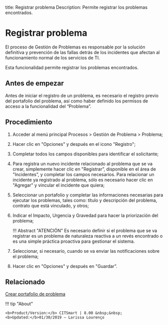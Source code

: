 title: Registrar problema
Description: Permite registrar los problemas encontrados.
# Registrar problema


El proceso de Gestión de Problemas es responsable por la solución definitiva y prevención de las fallas detrás de los incidentes que afectan al funcionamiento normal de los servicios de TI.

Esta funcionalidad permite registrar los problemas encontrados.

Antes de empezar
----------------

Antes de iniciar el registro de un problema, es necesario el registro previo del
portafolio del problema, así como haber definido los permisos de acceso a la
funcionalidad del “Problema”.

Procedimiento
------------

1.  Acceder al menú principal Procesos \>
    Gestión de Problema \> Problema;

2.  Hacer clic en "Opciones" y después en el icono "Registro";

3.  Completar todos los campos disponibles para identificar el solicitante;

4.  Para registra un nuevo incidente relacionado al problema que se va crear, simplemente
    hacer clic en "Registrar”, disponible en el área de "Incidentes”, y completar
    los campos necesarios. Para relacionar un incidente ya registrado al problema, sólo
    es necesario hacer clic en "Agregar" y vincular el incidente que quiera;

5.  Seleccionar un portafolio y completar las informaciones necesarias para ejecutar los
    problemas, tales como: título y descripción del problema, contrato que está vinculado,
    y otros;
    
6.  Indicar el Impacto, Urgencia y Gravedad para hacer la priorización del problema;
    
    !!! Abstract "ATENCIÓN"
        Es necesario definir si el problema que se va registrar es un problema de naturaleza
        reactiva a un revés encontrado o es una simple práctica proactiva para gestionar
        el sistema.

6.  Seleccionar, si necesario, cuando se va enviar las notificaciones sobre el problema;

7.  Hacer clic en "Opciones" y después en "Guardar”.

Relacionado
------------

[Crear portafolio de problema](/es-es/citsmart-platform-8/processes/problem/configuration/problem-portfolio.html) 

!!! tip "About"

    <b>Product/Version:</b> CITSmart | 8.00 &nbsp;&nbsp;
    <b>Updated:</b>01/30/2019 – Larissa Lourenço



